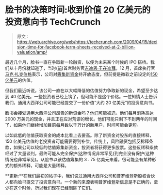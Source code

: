 # 脸书的决策时间:收到价值 20 亿美元的投资意向书 TechCrunch

> 原文：<https://web.archive.org/web/https://techcrunch.com/2009/04/15/decision-time-for-facebook-term-sheets-received-at-2-billion-valuation/amp/>

最近几个月，脸书一直在争取新一轮融资，以便为未来某个时候的 IPO 搭桥。我们从十月份就知道了，当时([前](https://web.archive.org/web/20230121214423/http://techcrunch.com/2009/03/31/facebook-sure-does-have-trouble-keeping-execs/))首席财务官[吉迪恩·于在迪拜](https://web.archive.org/web/20230121214423/http://techcrunch.com/2008/10/31/facebooks-growing-problem/)。12 月，首席执行官[马克·扎克伯格](https://web.archive.org/web/20230121214423/http://www.crunchbase.com/person/mark-zuckerberg)表示，公司对[筹集新资金](https://web.archive.org/web/20230121214423/http://techcrunch.com/2008/12/07/interview-with-facebook-ceo-mark-zuckerberg-products-funding-competition/)持开放态度，但前提是微软之前设定的[150 亿美元](https://web.archive.org/web/20230121214423/http://techcrunch.com/2007/10/24/facebook-takes-the-microsoft-money-and-runs/)的估值。

但我们最近听说，该公司一直在以大幅降低的估值努力争取新的现金，希望至少达到 40 亿美元。一些投资者已经上钩了，但可能不是这个价格。一位知情人士告诉我们，通用大西洋公司可能已经提交了一份价值“大约 20 亿美元”的投资意向书。

脸书会接受通用大西洋公司昂贵的新资金吗？[他们可能被迫](https://web.archive.org/web/20230121214423/http://techcrunch.com/2009/03/27/facebook-definitely-raising-capital-this-year-google-considered-acquisition/)。他们每月消耗高达 2000 万美元的现金，并且正在应对荒谬的增长。他们可能只剩下不到两年的时间了，如果他们继续增加目前每月数以千万计的新用户，时间可能会更短。

以如此低的估值获取资金的成本比看上去要高。除了新资金对股东的直接稀释，150 亿美元估值的老投资者可能需要得到补偿。传统上，风险融资包括反稀释条款，如果公司以较低的估值筹集新资金，投资者将获得更多股票。这些反稀释条款经过了大量谈判，最终可能从完全保护(这种情况非常罕见)到完全没有保护(这种情况也非常罕见)。从脸书以该估值筹集的 3 . 75 亿美元来看，很可能会有某种形式的额外稀释，可能是大量稀释。

**更新:**在我们最初的帖子中，我们说过通用大西洋公司和普罗维登斯股权合伙人都向脸书提交了投资意向书。一个新的来源表明普罗维登斯信息是不正确的，至少在这个时候，所以我们现在已经删除了它们。

<amp-analytics data-credentials="include" class="i-amphtml-layout-fixed i-amphtml-layout-size-defined" i-amphtml-layout="fixed"></amp-analytics>
